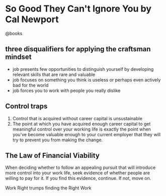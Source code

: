 # So Good They Can't Ignore You by Cal Newport
@books

three disqualifiers for applying the craftsman mindset
------------------------------------------------------

* job presents few opportunities to distinguish yourself by developing relevant skills that are rare and valuable
* job focuses on something you think is useless or perhaps even actively bad for the world
* job forces you to work with people you really dislike


Control traps
-------------

1. Control that is acquired without career capital is unsustainable
2. The point at which you have acquired enough career capital to get meaningful control over your working life is exactly the point when you've become valuable enough to your current employer that they will try to prevent you from making the change.


The Law of Financial Viability
------------------------------
When deciding whether to follow an appealing pursuit that will introduce more
control into your work life, seek evidence of whether people are willing to pay
for it. If you find this evidence, continue. If not, move on.

Work Right trumps finding the Right Work

